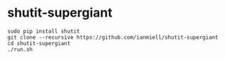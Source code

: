 # shutit-supergiant

```
sudo pip install shutit
git clone --recursive https://github.com/ianmiell/shutit-supergiant
cd shutit-supergiant
./run.sh
```
